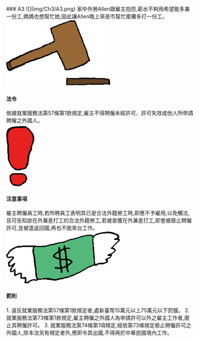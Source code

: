 <div class="one item content" markdown="1">
### A3
![](img/Ch3/A3.png)
家中外勞Allen跟雇主抱怨,薪水不夠用希望能多兼一份工,媽媽也想幫忙她,因此讓Allen晚上來夜市幫忙擺攤多打一份工。

<div class="small-topic">
<div class="small-topic-law">
<img src="img/Ch3/icon_law.png" />
</div>
<div class="small-topic-w">
<h4>法令</h4>
</div>
</div>
依據就業服務法第57條第1款規定,雇主不得聘僱未經許可、許可失效或他人所申請聘僱之外國人。

<div class="small-topic">
<div class="small-topic-notice">
<img src="img/Ch3/icon_notice.png" />
</div>
<div class="small-topic-w">
<h4>注意事項</h4>
</div>
</div>
雇主聘僱員工時,若所聘員工表明其已是合法外籍勞工時,即應不予雇用,以免觸法,且可告知欲在外兼差打工的合法外籍勞工,若被查獲在外兼差打工,即會被廢止聘僱許可,並被遣返回國,再也不能來台工作。

<div class="small-topic">
<div class="small-topic-fine">
<img src="img/Ch3/icon_fine.png" />
</div>
<div class="small-topic-w">
<h4>罰則</h4>
</div>
</div>
1.  違反就業服務法第57條第1款規定者,處新臺幣15萬元以上75萬元以下罰鍰。
2.  就業服務法第73條第1款規定,雇主聘僱之外國人為申請許可以外之雇主工作者,廢止其聘僱許可。
3.  就業服務法第74條第1項規定,經依第73條規定廢止聘僱許可之外國人,除本法另有規定者外,應即令其出國,不得再於中華民國境內工作。
</div>
